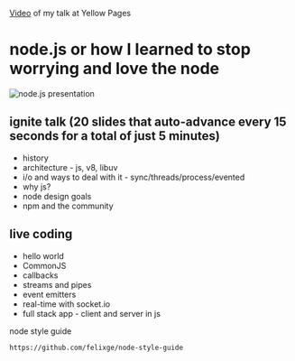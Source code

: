 [Video](http://www.youtube.com/watch?v=B33xK6nXQtc&feature=plcp) of my talk at Yellow Pages

node.js or how I learned to stop worrying and love the node
===========================================================

![node.js presentation](http://i.imgur.com/Fe0by.jpg?1)

ignite talk (20 slides that auto-advance every 15 seconds for a total of just 5 minutes)
-----------

* history
* architecture - js, v8, libuv
* i/o and ways to deal with it - sync/threads/process/evented
* why js? 
* node design goals
* npm and the community

live coding 
-----------

* hello world
* CommonJS
* callbacks
* streams and pipes
* event emitters
* real-time with socket.io
* full stack app - client and server in js

node style guide  

    https://github.com/felixge/node-style-guide

